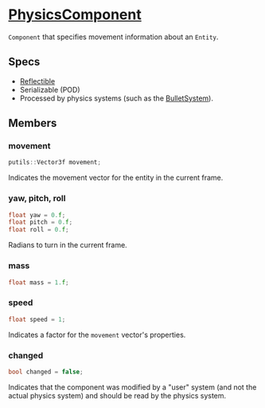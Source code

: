 # [PhysicsComponent](PhysicsComponent.hpp)

`Component` that specifies movement information about an `Entity`.

## Specs

* [Reflectible](https://github.com/phiste/putils/blob/master/reflection.md)
* Serializable (POD)
* Processed by physics systems (such as the [BulletSystem](../../systems/bullet/BulletSystem.md)).

## Members

### movement

```cpp
putils::Vector3f movement;
```
Indicates the movement vector for the entity in the current frame.

### yaw, pitch, roll

```cpp
float yaw = 0.f;
float pitch = 0.f;
float roll = 0.f;
```

Radians to turn in the current frame.

### mass

```cpp
float mass = 1.f;
```

### speed

```cpp
float speed = 1;
```
Indicates a factor for the `movement` vector's properties.

### changed

```cpp
bool changed = false;
```
Indicates that the component was modified by a "user" system (and not the actual physics system) and should be read by the physics system.